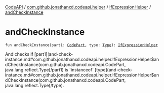 [CodeAPI](../../index.md) / [com.github.jonathanxd.codeapi.helper](../index.md) / [IfExpressionHelper](index.md) / [andCheckInstance](.)

# andCheckInstance

`fun andCheckInstance(part1: `[`CodePart`](../../com.github.jonathanxd.codeapi/-code-part/index.md)`, type: `[`Type`](http://docs.oracle.com/javase/6/docs/api/java/lang/reflect/Type.html)`): `[`IfExpressionHelper`](index.md)

And checks if [part1](and-check-instance.md#com.github.jonathanxd.codeapi.helper.IfExpressionHelper$andCheckInstance(com.github.jonathanxd.codeapi.CodePart, java.lang.reflect.Type)/part1) is `instanceof` [type](and-check-instance.md#com.github.jonathanxd.codeapi.helper.IfExpressionHelper$andCheckInstance(com.github.jonathanxd.codeapi.CodePart, java.lang.reflect.Type)/type).

